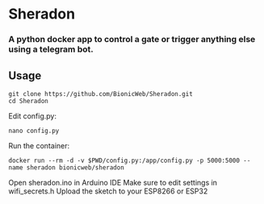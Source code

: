 # Sheradon #
### A python docker app to control a gate or trigger anything else using a telegram bot. ###

## Usage ##

```
git clone https://github.com/BionicWeb/Sheradon.git
cd Sheradon
```
Edit config.py:
```
nano config.py
```
Run the container:
```
docker run --rm -d -v $PWD/config.py:/app/config.py -p 5000:5000 --name sheradon bionicweb/sheradon
```
Open sheradon.ino in Arduino IDE
Make sure to edit settings in wifi_secrets.h
Upload the sketch to your ESP8266 or ESP32
